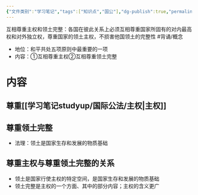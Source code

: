 ```yaml
---
{"文件类别":"学习笔记","tags":["知识点","国公"],"dg-publish":true,"permalink":"/学习笔记studyup/国际公法/互相尊重主权和领土完整原则/","dgPassFrontmatter":true,"created":"2024-09-25T20:07:44.919+08:00","updated":"2024-11-09T09:38:01.035+08:00"}
---
```


互相尊重主权和领土完整：各国在彼此关系上必须互相尊重国家所固有的对内最高权和对外独立权，尊重国家的领土主权，不损害他国领土的完整性 #背诵/概念 
- 地位：和平共处五项原则中最重要的一项
- 内容：①互相尊重主权②互相尊重领土完整
# 内容
## 尊重[[学习笔记studyup/国际公法/主权\|主权]]
## 尊重领土完整
- 法理：领土是国家生存和发展的物质基础
## 尊重主权与尊重领土完整的关系
- 领土是国家行使主权的特定空间，是国家生存和发展的物质基础
- 领土完整是主权的一个方面、其中的部分内容；主权的含义更广